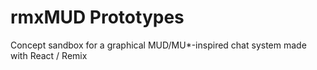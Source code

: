 # rmxMUD Prototypes
Concept sandbox for a graphical MUD/MU*-inspired chat system made with React / Remix
